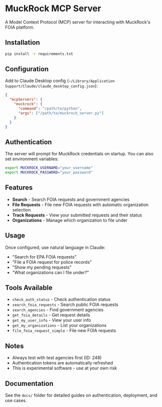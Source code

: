 # MuckRock MCP Server

A Model Context Protocol (MCP) server for interacting with MuckRock's FOIA platform.

## Installation

```bash
pip install -r requirements.txt
```

## Configuration

Add to Claude Desktop config (`~/Library/Application Support/Claude/claude_desktop_config.json`):

```json
{
  "mcpServers": {
    "muckrock": {
      "command": "/path/to/python",
      "args": ["/path/to/muckrock_server.py"]
    }
  }
}
```

## Authentication

The server will prompt for MuckRock credentials on startup. You can also set environment variables:

```bash
export MUCKROCK_USERNAME="your_username"
export MUCKROCK_PASSWORD="your_password"
```

## Features

- **Search** - Search FOIA requests and government agencies
- **File Requests** - File new FOIA requests with automatic organization selection
- **Track Requests** - View your submitted requests and their status
- **Organizations** - Manage which organization to file under

## Usage

Once configured, use natural language in Claude:

- "Search for EPA FOIA requests"
- "File a FOIA request for police records"
- "Show my pending requests"
- "What organizations can I file under?"

## Tools Available

- `check_auth_status` - Check authentication status
- `search_foia_requests` - Search public FOIA requests
- `search_agencies` - Find government agencies
- `get_foia_details` - Get request details
- `get_my_user_info` - View your user info
- `get_my_organizations` - List your organizations
- `file_foia_request_simple` - File new FOIA requests

## Notes

- Always test with test agencies first (ID: 248)
- Authentication tokens are automatically refreshed
- This is experimental software - use at your own risk

## Documentation

See the `docs/` folder for detailed guides on authentication, deployment, and use cases.